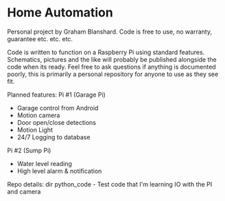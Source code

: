 Home Automation
=====

Personal project by Graham Blanshard. Code is free to use, no warranty, guarantee etc. etc. etc.

Code is written to function on a Raspberry Pi using standard features. Schematics, pictures and the like will probably be published alongside the code when its ready. Feel free to ask questions if anything is documented poorly, this is primarily a personal repository for anyone to use as they see fit.

Planned features:
Pi #1 (Garage Pi)
* Garage control from Android
* Motion camera 
* Door open/close detections
* Motion Light
* 24/7 Logging to database

Pi #2 (Sump Pi)
* Water level reading
* High level alarm & notification

Repo details:
dir python_code - Test code that I'm learning IO with the PI and camera